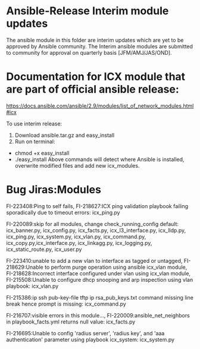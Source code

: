 # Ansible-Release Interim module updates

The ansible module in this folder are interim updates which are yet to be approved by Ansible community.
The Interim ansible modules are submitted to community for approval on quarterly basis [JFM/AMJ/JAS/OND].

# Documentation for ICX module that are part of official ansible release:
https://docs.ansible.com/ansible/2.9/modules/list_of_network_modules.html#icx

To use interim release:
1. Download ansible.tar.gz and easy_install
2. Run on terminal:
- chmod +x easy_install
- ./easy_install
Above commands will detect where Ansible is installed, overwrite modified files and add new icx_modules.

# Bug Jiras:Modules
FI-223408:Ping to self fails, FI-218627:ICX ping validation playbook failing sporadically due to timeout errors: icx_ping.py  

FI-220089:skip for all modules, change check_running_config default: icx_banner.py, icx_config.py, icx_facts.py, icx_l3_interface.py, icx_lldp.py, icx_ping.py, icx_system.py,  icx_vlan.py, icx_command.py, icx_copy.py,icx_interface.py, icx_linkagg.py, icx_logging.py, icx_static_route.py, icx_user.py

FI-223410:unable to add a new vlan to interface as tagged or untagged, FI-218629:Unable to perform purge operation using ansible icx_vlan module, FI-218628:Incorrect interface configured under vlan using icx_vlan module, FI-215508:Unable to configure dhcp snooping and arp inspection using vlan playbook: icx_vlan.py

FI-215386:ip ssh pub-key-file tftp ip rsa_pub_keys.txt command missing line break hence prompt is missing: icx_command.py

FI-216707:visible errors in this module…, FI-220009:ansible_net_neighbors in playbook_facts.yml returns null value: icx_facts.py

FI-216695:Unable to config 'radius server', 'radius key', and 'aaa authentication' parameter using playbook icx_system: icx_system.py  


